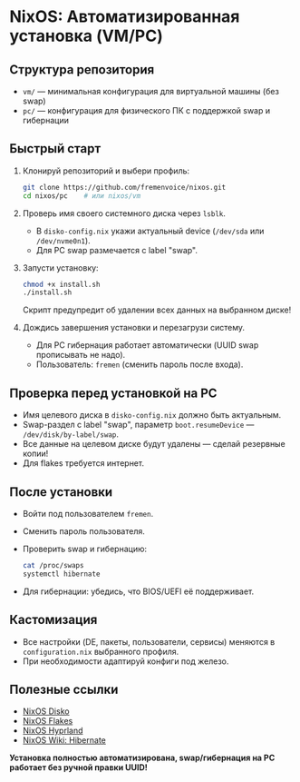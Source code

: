 # NixOS: Автоматизированная установка (VM/PC)

## Структура репозитория

* `vm/` — минимальная конфигурация для виртуальной машины (без swap)
* `pc/` — конфигурация для физического ПК с поддержкой swap и гибернации

## Быстрый старт

1. Клонируй репозиторий и выбери профиль:

   ```sh
   git clone https://github.com/fremenvoice/nixos.git
   cd nixos/pc    # или nixos/vm
   ```
2. Проверь имя своего системного диска через `lsblk`.

   * В `disko-config.nix` укажи актуальный device (`/dev/sda` или `/dev/nvme0n1`).
   * Для PC swap размечается с label "swap".
3. Запусти установку:

   ```sh
   chmod +x install.sh
   ./install.sh
   ```

   Скрипт предупредит об удалении всех данных на выбранном диске!
4. Дождись завершения установки и перезагрузи систему.

   * Для PC гибернация работает автоматически (UUID swap прописывать не надо).
   * Пользователь: `fremen` (сменить пароль после входа).

## Проверка перед установкой на PC

* Имя целевого диска в `disko-config.nix` должно быть актуальным.
* Swap-раздел с label "swap", параметр `boot.resumeDevice` — `/dev/disk/by-label/swap`.
* Все данные на целевом диске будут удалены — сделай резервные копии!
* Для flakes требуется интернет.

## После установки

* Войти под пользователем `fremen`.
* Сменить пароль пользователя.
* Проверить swap и гибернацию:

  ```sh
  cat /proc/swaps
  systemctl hibernate
  ```
* Для гибернации: убедись, что BIOS/UEFI её поддерживает.

## Кастомизация

* Все настройки (DE, пакеты, пользователи, сервисы) меняются в `configuration.nix` выбранного профиля.
* При необходимости адаптируй конфиги под железо.

## Полезные ссылки

* [NixOS Disko](https://github.com/nix-community/disko)
* [NixOS Flakes](https://nixos.wiki/wiki/Flakes)
* [NixOS Hyprland](https://github.com/hyprwm/Hyprland)
* [NixOS Wiki: Hibernate](https://nixos.wiki/wiki/Suspend_and_hibernate#Using_swap_partition)

**Установка полностью автоматизирована, swap/гибернация на PC работает без ручной правки UUID!**
